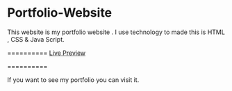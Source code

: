 # Portfolio-Website
This website is my portfolio website . I use technology to made this is HTML , CSS &amp; Java Script.

==========
<a href = " https://decoder2201.github.io/Portfolio-Website/">Live Preview</a>

==========

If you want to see my portfolio you can visit it.
